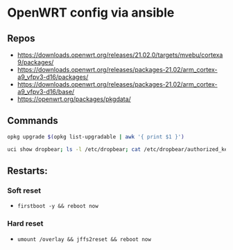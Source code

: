 # OpenWRT config via ansible

## Repos
- https://downloads.openwrt.org/releases/21.02.0/targets/mvebu/cortexa9/packages/
- https://downloads.openwrt.org/releases/packages-21.02/arm_cortex-a9_vfpv3-d16/packages/
- https://downloads.openwrt.org/releases/packages-21.02/arm_cortex-a9_vfpv3-d16/base/
- https://openwrt.org/packages/pkgdata/

## Commands

```bash
opkg upgrade $(opkg list-upgradable | awk '{ print $1 }')

uci show dropbear; ls -l /etc/dropbear; cat /etc/dropbear/authorized_keys
```

## Restarts:

### Soft reset
* `firstboot -y && reboot now`

### Hard reset
* `umount /overlay && jffs2reset && reboot now`

